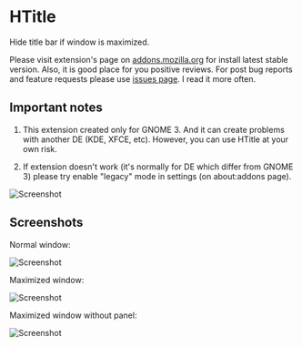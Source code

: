 # HTitle

Hide title bar if window is maximized.

Please visit extension's page on [addons.mozilla.org](https://addons.mozilla.org/firefox/addon/htitle/) for install latest stable version. Also, it is good place for you positive reviews. For post bug reports and feature requests please use [issues page](https://github.com/seleznev/firefox-extension-htitle/issues). I read it more often.

## Important notes

1. This extension created only for GNOME 3. And it can create problems with another DE (KDE, XFCE, etc). However, you can use HTitle at your own risk.

2. If extension doesn't work (it's normally for DE which differ from GNOME 3) please try enable "legacy" mode in settings (on about:addons page).

![Screenshot](https://raw.github.com/seleznev/firefox-extension-htitle/master/screenshots/screenshot-settings.png)

## Screenshots

Normal window:

![Screenshot](https://raw.github.com/seleznev/firefox-extension-htitle/master/screenshots/screenshot-normal-window.png)

Maximized window:

![Screenshot](https://raw.github.com/seleznev/firefox-extension-htitle/master/screenshots/screenshot-maximized-window.png)

Maximized window without panel:

![Screenshot](https://raw.github.com/seleznev/firefox-extension-htitle/master/screenshots/screenshot-maximized-window-without-panel.png)
